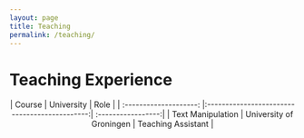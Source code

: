 ```yaml
---
layout: page
title: Teaching
permalink: /teaching/
---
```


# Teaching Experience
<center>
| Course                 | University                                    |  Role              |
| :--------------------: |:---------------------------------------------:| :-----------------:|
| Text Manipulation      | University of Groningen                       | Teaching Assistant |
</center>
